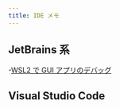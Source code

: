 ```yaml
---
title: IDE メモ
---
```


## JetBrains 系

-[WSL2 で GUI アプリのデバッグ](https://intellij-support.jetbrains.com/hc/en-us/community/posts/4412179322514-How-to-run-and-debug-a-GUI-application-on-WSL2-)

## Visual Studio Code
